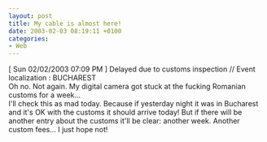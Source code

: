 ```yaml
---
layout: post
title: My cable is almost here!
date: 2003-02-03 08:19:11 +0100
categories:
- Web
---
```

<p>[ Sun 02/02/2003 07:09 PM ] Delayed due to customs inspection // Event localization : BUCHAREST<br />
Oh no. Not again. My digital camera got stuck at the fucking Romanian customs for a week...<br />
I'll check this as mad today. Because if yesterday night it was in Bucharest and it's OK with the customs it should arrive today! But if there will be another entry about the customs it'll be clear: another week. Another custom fees... I just hope not!</p>
